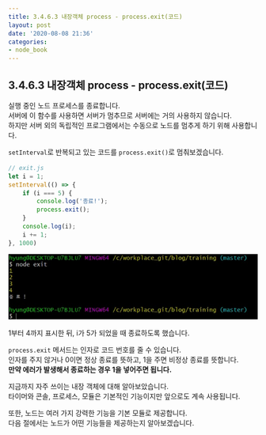 ```yaml
---
title: 3.4.6.3 내장객체 process - process.exit(코드)
layout: post
date: '2020-08-08 21:36'
categories:
- node_book
---
```


## 3.4.6.3 내장객체 process - process.exit(코드)

실행 중인 노드 프로세스를 종료합니다.  
서버에 이 함수를 사용하면 서버가 멈추므로 서버에는 거의 사용하지 않습니다.  
하지만 서버 외의 독립적인 프로그램에서는 수동으로 노드를 멈추게 하기 위해 사용합니다.  

`setInterval`로 반복되고 있는 코드를 `process.exit()`로 멈춰보겠습니다.

```javascript
// exit.js
let i = 1;
setInterval(() => {
    if (i === 5) {
        console.log('종료!');
        process.exit();
    }
    console.log(i);
    i += 1;
}, 1000)
```

![](/static/img/nodebook/image44.jpg)

1부터 4까지 표시한 뒤, i가 5가 되었을 때 종료하도록 했습니다.

`process.exit` 메서드는 인자로 코드 번호를 줄 수 있습니다.  
인자를 주지 않거나 0이면 정상 종료를 뜻하고, 1을 주면 비정상 종료를 뜻합니다.  
**만약 에러가 발생해서 종료하는 경우 1을 넣어주면 됩니다.**  

지금까지 자주 쓰이는 내장 객체에 대해 알아보았습니다.  
타이머와 콘솔, 프로세스, 모듈은 기본적인 기능이지만 앞으로도 계속 사용됩니다.

또한, 노드는 여러 가지 강력한 기능을 기본 모듈로 제공합니다.  
다음 절에서는 노드가 어떤 기능들을 제공하는지 알아보겠습니다.